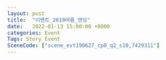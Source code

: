 ```yaml
---
layout: post
title:  "이벤트_2019여름_엔딩"
date:   2022-01-13 15:00:00 +0000
categories: Event
Tags: Story Event
SceneCode: ["scene_evt190627_cp0_q2_s10,7429311"]
---
```

